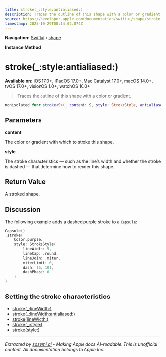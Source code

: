 ```yaml
---
title: stroke(_:style:antialiased:)
description: Traces the outline of this shape with a color or gradient.
source: https://developer.apple.com/documentation/swiftui/shape/stroke(_:style:antialiased:)
timestamp: 2025-10-29T00:14:02.874Z
---
```


**Navigation:** [Swiftui](/documentation/swiftui) › [shape](/documentation/swiftui/shape)

**Instance Method**

# stroke(_:style:antialiased:)

**Available on:** iOS 17.0+, iPadOS 17.0+, Mac Catalyst 17.0+, macOS 14.0+, tvOS 17.0+, visionOS 1.0+, watchOS 10.0+

> Traces the outline of this shape with a color or gradient.

```swift
nonisolated func stroke<S>(_ content: S, style: StrokeStyle, antialiased: Bool = true) -> StrokeShapeView<Self, S, EmptyView> where S : ShapeStyle
```

## Parameters

**content**

The color or gradient with which to stroke this shape.



**style**

The stroke characteristics — such as the line’s width and whether the stroke is dashed — that determine how to render this shape.



## Return Value

A stroked shape.

## Discussion

The following example adds a dashed purple stroke to a `Capsule`:

```swift
Capsule()
.stroke(
    Color.purple,
    style: StrokeStyle(
        lineWidth: 5,
        lineCap: .round,
        lineJoin: .miter,
        miterLimit: 0,
        dash: [5, 10],
        dashPhase: 0
    )
)
```

## Setting the stroke characteristics

- [stroke(_:lineWidth:)](/documentation/swiftui/shape/stroke(_:linewidth:))
- [stroke(_:lineWidth:antialiased:)](/documentation/swiftui/shape/stroke(_:linewidth:antialiased:))
- [stroke(lineWidth:)](/documentation/swiftui/shape/stroke(linewidth:))
- [stroke(_:style:)](/documentation/swiftui/shape/stroke(_:style:))
- [stroke(style:)](/documentation/swiftui/shape/stroke(style:))

---

*Extracted by [sosumi.ai](https://sosumi.ai) - Making Apple docs AI-readable.*
*This is unofficial content. All documentation belongs to Apple Inc.*

